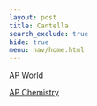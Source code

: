 ```yaml
---
layout: post
title: Cantella
search_exclude: true
hide: true
menu: nav/home.html
---
```


<!-- Basic Foundation as of Now -->
<!-- Styles will be added later -->

<a href="{{site.baseurl}}/classes/ap/world/home">AP World</a>

<a href="{{site.baseurl}}/classes/ap/chem/home">AP Chemistry</a>
